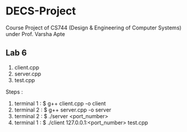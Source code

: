 # DECS-Project
Course Project of CS744 (Design &amp; Engineering of Computer Systems) under Prof. Varsha Apte

## Lab 6
1. client.cpp	
2. server.cpp
3. test.cpp

Steps :
1. terminal 1 : $ g++ client.cpp -o client
2. terminal 2 : $ g++ server.cpp -o server
3. terminal 2 : $ ./server <port_number>
4. terminal 1 : $ ./client 127.0.0.1:<port_number> test.cpp

